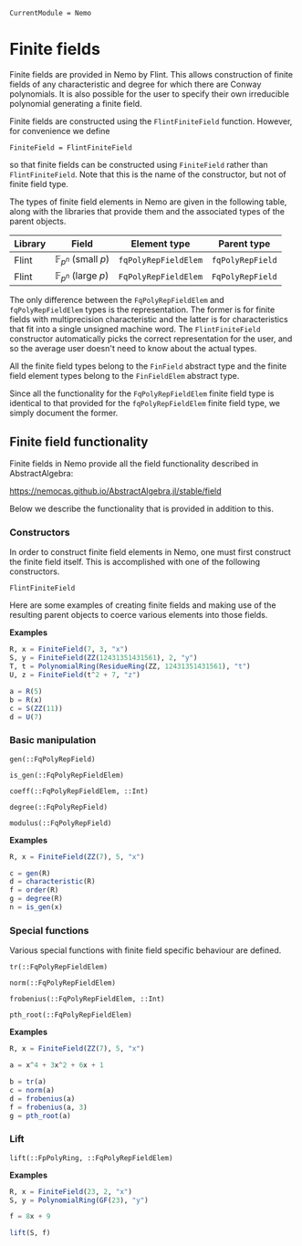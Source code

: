 ```@meta
CurrentModule = Nemo
```

# Finite fields

Finite fields are provided in Nemo by Flint. This allows construction of finite
fields of any characteristic and degree for which there are Conway polynomials.
It is also possible for the user to specify their own irreducible polynomial
generating a finite field.

Finite fields are constructed using the `FlintFiniteField` function. However,
for convenience we define

```
FiniteField = FlintFiniteField
```

so that finite fields can be constructed using `FiniteField` rather than
`FlintFiniteField`. Note that this is the name of the constructor, but not of
finite field type.

The types of finite field elements in Nemo are given in the following table,
along with the libraries that provide them and the associated types of the
parent objects.

 Library | Field                          | Element type  | Parent type
---------|--------------------------------|---------------|---------------------
Flint    | $\mathbb{F}_{p^n}$ (small $p$) | `fqPolyRepFieldElem`     | `fqPolyRepField`
Flint    | $\mathbb{F}_{p^n}$ (large $p$) | `FqPolyRepFieldElem`          | `FqPolyRepField`

The only difference between the `FqPolyRepFieldElem` and `fqPolyRepFieldElem` types is the representation.
The former is for finite fields with multiprecision characteristic and the
latter is for characteristics that fit into a single unsigned machine word. The
`FlintFiniteField` constructor automatically picks the correct representation
for the user, and so the average user doesn't need to know about the actual
types.

All the finite field types belong to the `FinField` abstract type and the
finite field element types belong to the `FinFieldElem` abstract type.

Since all the functionality for the `FqPolyRepFieldElem` finite field type is identical to that
provided for the `fqPolyRepFieldElem` finite field type, we simply document the former.

## Finite field functionality

Finite fields in Nemo provide all the field functionality described in AbstractAlgebra:

<https://nemocas.github.io/AbstractAlgebra.jl/stable/field>

Below we describe the functionality that is provided in addition to this.

### Constructors

In order to construct finite field elements in Nemo, one must first construct
the finite field itself. This is accomplished with one of the following
constructors.

```@docs
FlintFiniteField
```

Here are some examples of creating finite fields and making use of the
resulting parent objects to coerce various elements into those fields.

**Examples**

```julia
R, x = FiniteField(7, 3, "x")
S, y = FiniteField(ZZ(12431351431561), 2, "y")
T, t = PolynomialRing(ResidueRing(ZZ, 12431351431561), "t")
U, z = FiniteField(t^2 + 7, "z")

a = R(5)
b = R(x)
c = S(ZZ(11))
d = U(7)
```

### Basic manipulation

```@docs
gen(::FqPolyRepField)
```

```@docs
is_gen(::FqPolyRepFieldElem)
```

```@docs
coeff(::FqPolyRepFieldElem, ::Int)
```

```@docs
degree(::FqPolyRepField)
```

```@docs
modulus(::FqPolyRepField)
```

**Examples**

```julia
R, x = FiniteField(ZZ(7), 5, "x")

c = gen(R)
d = characteristic(R)
f = order(R)
g = degree(R)
n = is_gen(x)
```

### Special functions

Various special functions with finite field specific behaviour are defined.

```@docs
tr(::FqPolyRepFieldElem)
```

```@docs
norm(::FqPolyRepFieldElem)
```

```@docs
frobenius(::FqPolyRepFieldElem, ::Int)
```

```@docs
pth_root(::FqPolyRepFieldElem)
```

**Examples**

```julia
R, x = FiniteField(ZZ(7), 5, "x")

a = x^4 + 3x^2 + 6x + 1

b = tr(a)
c = norm(a)
d = frobenius(a)
f = frobenius(a, 3)
g = pth_root(a)
```

### Lift

```@docs
lift(::FpPolyRing, ::FqPolyRepFieldElem)
```

**Examples**

```julia
R, x = FiniteField(23, 2, "x")
S, y = PolynomialRing(GF(23), "y")

f = 8x + 9

lift(S, f)
```

```
